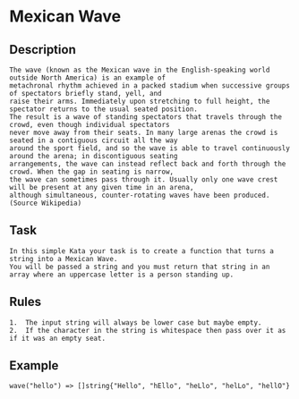 # Mexican Wave

## Description

    The wave (known as the Mexican wave in the English-speaking world outside North America) is an example of 
    metachronal rhythm achieved in a packed stadium when successive groups of spectators briefly stand, yell, and 
    raise their arms. Immediately upon stretching to full height, the spectator returns to the usual seated position.
    The result is a wave of standing spectators that travels through the crowd, even though individual spectators 
    never move away from their seats. In many large arenas the crowd is seated in a contiguous circuit all the way 
    around the sport field, and so the wave is able to travel continuously around the arena; in discontiguous seating 
    arrangements, the wave can instead reflect back and forth through the crowd. When the gap in seating is narrow, 
    the wave can sometimes pass through it. Usually only one wave crest will be present at any given time in an arena, 
    although simultaneous, counter-rotating waves have been produced. (Source Wikipedia)
    
## Task
    
    In this simple Kata your task is to create a function that turns a string into a Mexican Wave. 
    You will be passed a string and you must return that string in an array where an uppercase letter is a person standing up.
 
## Rules

    1.  The input string will always be lower case but maybe empty.
    2.  If the character in the string is whitespace then pass over it as if it was an empty seat.
    
 ## Example 
 
    wave("hello") => []string{"Hello", "hEllo", "heLlo", "helLo", "hellO"}
